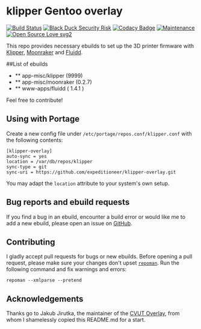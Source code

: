 # klipper Gentoo overlay 

[![Build Status](https://travis-ci.com/expeditioneer/klipper-overlay.svg?branch=master)](https://travis-ci.com/expeditioneer/klipper-overlay)
[![Black Duck Security Risk](https://copilot.blackducksoftware.com/github/repos/expeditioneer/klipper-overlay/branches/master/badge-risk.svg)](https://copilot.blackducksoftware.com/github/repos/expeditioneer/klipper-overlay/branches/master)
[![Codacy Badge](https://api.codacy.com/project/badge/Grade/426681dd10d14fa7ac671af4e0d826d9)](https://www.codacy.com/manual/expeditioneer/klipper-overlay?utm_source=github.com&amp;utm_medium=referral&amp;utm_content=expeditioneer/klipper-overlay&amp;utm_campaign=Badge_Grade)
[![Maintenance](https://img.shields.io/badge/Maintained%3F-yes-green.svg)](https://github.com/expeditioneer/klipper-overlay/graphs/commit-activity)
[![Open Source Love svg2](https://badges.frapsoft.com/os/v2/open-source.svg?v=103)](https://github.com/ellerbrock/open-source-badges/)

This repo provides necessary ebuilds to set up the 3D printer firmware with [Klipper](https://www.klipper3d.org/), [Moonraker](https://github.com/Arksine/moonraker) and [Fluidd](https://github.com/cadriel/fluidd).

##List of ebuilds
* ** app-misc/klipper (9999)
* ** app-misc/moonraker (0.2.7)
* ** www-apps/fluidd ( 1.4.1 )

Feel free to contribute!

## Using with Portage
Create a new config file under `/etc/portage/repos.conf/klipper.conf` with the following contents:

	[klipper-overlay]
	auto-sync = yes
	location = /var/db/repos/klipper
	sync-type = git
	sync-uri = https://github.com/expeditioneer/klipper-overlay.git

You may adapt the `location` attribute to your system's own setup.

## Bug reports and ebuild requests

If you find a bug in an ebuild, encounter a build error or would like me to add a new ebuild, please open an issue on [GitHub](https://github.com/expeditioneer/klipper-overlay/issues).

## Contributing

I gladly accept pull requests for bugs or new ebuilds. Before opening a pull request, please make sure your changes don't upset [`repoman`](https://wiki.gentoo.org/wiki/Repoman). Run the following command and fix warnings and errors:

	repoman --xmlparse --pretend

## Acknowledgements

Thanks go to Jakub Jirutka, the maintainer of the [CVUT Overlay](https://github.com/cvut/gentoo-overlay), from whom I shamelessly copied this README.md for a start.
